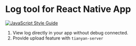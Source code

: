 # Log tool for React Native App
[![JavaScript Style Guide](https://cdn.rawgit.com/feross/standard/master/badge.svg)](https://github.com/feross/standard)

1. View log directly in your app without debug connected.
2. Provide upload feature with `tianyan-server`

